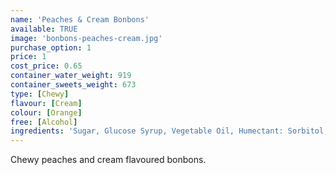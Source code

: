 ```yaml
---
name: 'Peaches & Cream Bonbons'
available: TRUE
image: 'bonbons-peaches-cream.jpg'
purchase_option: 1
price: 1
cost_price: 0.65
container_water_weight: 919
container_sweets_weight: 673
type: [Chewy]
flavour: [Cream]
colour: [Orange]
free: [Alcohol]
ingredients: 'Sugar, Glucose Syrup, Vegetable Oil, Humectant: Sorbitol, Emulsifier: Soya Lecithin, Colours: E120, Citric Acid, Pork Gelatine, Dextrose, Flavouring'
---
```

Chewy peaches and cream flavoured bonbons.